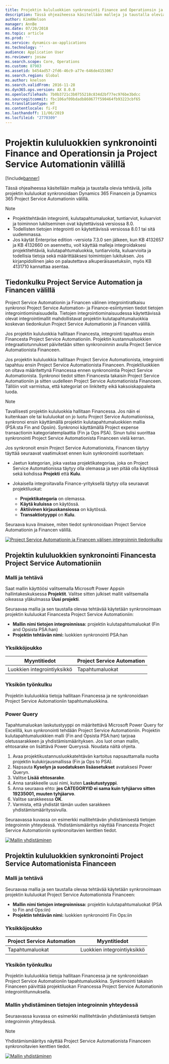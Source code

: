```yaml
---
title: Projektin kululuokkien synkronointi Finance and Operationsin ja Project Service Automationin välillä
description: Tässä ohjeaiheessa käsitellään malleja ja taustalla olevia tehtäviä, joilla projektin kululuokat synkronoidaan Microsoft Dynamics 365 Financen ja Dynamics 365 Project Service Automationin välillä.
author: KimANelson
manager: AnnBe
ms.date: 07/20/2018
ms.topic: article
ms.prod: ''
ms.service: dynamics-ax-applications
ms.technology: ''
audience: Application User
ms.reviewer: josaw
ms.search.scope: Core, Operations
ms.custom: 87983
ms.assetid: b454ad57-2fd6-46c9-a77e-646de4153067
ms.search.region: Global
ms.author: knelson
ms.search.validFrom: 2016-11-28
ms.dyn365.ops.version: AX 8.0.0
ms.openlocfilehash: 7b0b3721c3b0755218c834d2bf77ec976be3bdcc
ms.sourcegitcommit: fbc106af09bdadb860677f590464fb93223cbf65
ms.translationtype: HT
ms.contentlocale: fi-FI
ms.lasthandoff: 11/06/2019
ms.locfileid: "2770309"
---
```

# <a name="synchronize-project-expense-categories-between-finance-and-operations-and-project-service-automation"></a>Projektin kululuokkien synkronointi Finance and Operationsin ja Project Service Automationin välillä

[!include[banner](../includes/banner.md)]

Tässä ohjeaiheessa käsitellään malleja ja taustalla olevia tehtäviä, joilla projektin kululuokat synkronoidaan Dynamics 365 Financein ja Dynamics 365 Project Service Automationin välillä.

> [!NOTE]
> - Projektitehtävän integrointi, kulutapahtumaluokat, tuntiarviot, kuluarviot ja toiminnon lukitseminen ovat käytettävissä versiossa 8.0.
> - Todellisten tietojen integrointi on käytettävissä versiossa 8.0.1 tai sitä uudemmassa.
> - Jos käytät Enterprise edition -versiota 7.3.0 sen jälkeen, kun KB 4132657 ja KB 4132660 on asennettu, voit käyttää malleja integroidaksesi projektitehtäviä, kulutapahtumaluokkia, tuntiarvioita, kuluarvioita ja todellisia tietoja sekä määrittääksesi toimintojen lukituksen. Jos kirjanpidollinen jako on palautettava alkuperäisasetuksiin, myös KB 4131710 kannattaa asentaa.

## <a name="data-flow-for-project-service-automation-and-finance"></a>Tiedonkulku Project Service Automation ja Financen välillä

Project Service Automationin ja Financen välinen integrointiratkaisu synkronoi Project Service Automation- ja Finance-esiintymien tiedot tietojen integrointiominaisuudella. Tietojen integrointiominaisuudessa käytettävissä olevat integrointimallit mahdollistavat projektin kulutapahtumaluokkia koskevan tiedonkulun Project Service Automationin ja Financen välillä.

Jos projektin kululuokkia hallitaan Financesta, integrointi tapahtuu ensin Financesta Project Service Automationiin. Projektin kustannusluokkien integraatiotunnukset päivitetään sitten synkronoinnin avulla Project Service Automationista Financeen.

Jos projektin kululuokkia hallitaan Project Service Automationista, integrointi tapahtuu ensin Project Service Automationista Financeen. Projektiluokkien on oltava määritettynä Financessa ennen synkronointia Project Service Automationista. Synkronoi tiedot sitten Financesta takaisin Project Service Automationiin ja sitten uudelleen Project Service Automationista Financeen. Tällöin voit varmistua, että kategoriat on linkitetty eikä kaksoiskappaleita luoda.

> [!NOTE]
> Tavallisesti projektin kululuokkia hallitaan Financessa. Jos näin ei kuitenkaan ole tai kululuokat on jo luotu Project Service Automationissa, synkronoi ensin käyttämällä projektin kulutapahtumaluokkien mallia (PSA:sta Fin and Opsiin). Synkronoi käyttämällä Project expense transactionin kategoriatemplaattia (Fin ja Ops PSA). Sinun tulisi suorittaa synkronointi Project Service Automationista Financeen vielä kerran.
>
> Jos synkronoit ensin Project Service Automationista, Financen täytyy täyttää seuraavat vaatimukset ennen kuin synkronointi suoritetaan:
>
> - Jaetun kategorian, joka vastaa projektikategoriaa, joka on Project Service Automationissa täytyy olla olemassa ja sen pitää olla käytössä sekä kohdissa **Projekti** että **Kulu**.
> - Jokaisella integroitavalla Finance-yrityksellä täytyy olla seuraavat projektiluokat:
>
>     - **Projektikategoria** on olemassa. 
>     - **Käytä kuluissa** on käytössä.
>     - **Aktiivinen kirjauskansiossa** on käytössä.
>     - **Transaktiotyyppi** on **Kulu**.

Seuraava kuva ilmaisee, miten tiedot synkronoidaan Project Service Automationin ja Financen välillä.

[![Project Service Automationin ja Financen välisen integroinnin tiedonkulku](./media/ProjectExpenseCategoriesFlow.png)](./media/ProjectExpenseCategoriesFlow.png)

## <a name="project-expense-category-synchronization-from-finance-to-project-service-automation"></a>Projektin kululuokkien synkronointi Financesta Project Service Automationiin

### <a name="template-and-task"></a>Malli ja tehtävä

Saat mallin käyttöösi valitsemalla Microsoft Power Appsin hallintakeskuksessa **Projektit**. Valitse sitten julkiset mallit valitsemalla oikeassa yläkulmassa **Uusi projekti**.

Seuraavaa mallia ja sen taustalla olevaa tehtävää käytetään synkronoimaan projektin kululuokat Financesta Project Service Automationiin:

- **Mallin nimi tietojen integroinnissa:** projektin kulutapahtumaluokat (Fin and Opsista PSA:han)
- **Projektin tehtävän nimi:** luokkien synkronointi PSA:han

### <a name="entity-set"></a>Yksikköjoukko

| Myyntitiedot                           | Project Service Automation |
|-----------------------------------|----------------------------|
| Luokkien integrointiyksikkö | Tapahtumaluokat     |

### <a name="entity-flow"></a>Yksikön työnkulku

Projektin kululuokkia tietoja hallitaan Financessa ja ne synkronoidaan Project Service Automationiin tapahtumaluokkina.

### <a name="power-query"></a>Power Query

Tapahtumaluokan laskutustyyppi on määritettävä Microsoft Power Query for Excelillä, kun synkronointi tehdään Project Service Automationiin. Projektin kulutapahtumaluokkien malli (Fin and Opsista PSA:han) tarjoaa oletussarakkeen ja yhdistämismäärityksen. Jos luot oman mallin, ehtosarake on lisättävä Power Queryssä. Noudata näitä ohjeita.

1. Avaa projektikustannusluokkatehtävän kartoitus napsauttamalla nuolta projektin kulukirjausmallissa (Fin ja Ops to PSA).
2. Napsauta **Kyselyn ja suodatuksen lisäasetukset** avataksesi Power Queryn.
2. Valitse **Lisää ehtosarake**.
3. Anna sarakkeelle uusi nimi, kuten **Laskutustyyppi**.
4. Anna seuraava ehto: **jos CATEGORYID ei sama kuin tyhjäarvo sitten 19235001, muuten tyhjäarvo**.
5. Valitse sarakkeessa **OK**.
6. Varmista, että yhdistät tämän uuden sarakkeen yhdistämismäärityssivulla.

Seuraavassa kuvassa on esimerkki mallitehtävän yhdistämisestä tietojen integroinnin yhteydessä. Yhdistämismääritys näyttää Financesta Project Service Automationiin synkronoitavien kenttien tiedot.

[![Mallin yhdistäminen](./media/ProjectExpenseCategoriesToPSAMapping.jpg)](./media/ProjectExpenseCategoriesToPSAMapping.jpg)

## <a name="project-expense-category-synchronization-from-project-service-automation-to-finance"></a>Projektin kululuokkien synkronointi Project Service Automationista Financeen

### <a name="template-and-task"></a>Malli ja tehtävä

Seuraavaa mallia ja sen taustalla olevaa tehtävää käytetään synkronoimaan projektin kululuokat Project Service Automationista Financeen:

- **Mallin nimi tietojen integroinnissa:** projektin kulutapahtumaluokat (PSA to Fin and Ops:iin)
- **Projektin tehtävän nimi:** luokkien synkronointi Fin Ops:iin

### <a name="entity-set"></a>Yksikköjoukko

| Project Service Automation | Myyntitiedot                           |
|----------------------------|-----------------------------------|
| Tapahtumaluokat     | Luokkien integrointiyksikkö |

### <a name="entity-flow"></a>Yksikön työnkulku

Projektin kululuokkia tietoja hallitaan Financessa ja ne synkronoidaan Project Service Automationiin tapahtumaluokkina. Synkronointi takaisin Financeen päivittää projektiluokan Financessa Project Service Automationin integrointitunnuksella.

### <a name="template-mapping-in-data-integration"></a>Mallin yhdistäminen tietojen integroinnin yhteydessä

Seuraavassa kuvassa on esimerkki mallitehtävän yhdistämisestä tietojen integroinnin yhteydessä.

> [!NOTE]
> Yhdistämismääritys näyttää Project Service Automationista Financeen synkronoitavien kenttien tiedot.

[![Mallin yhdistäminen](./media/ProjectExpenseCategoriesToFinOpsMapping.jpg)](./media/ProjectExpenseCategoriesToFinOpsMapping.jpg)
